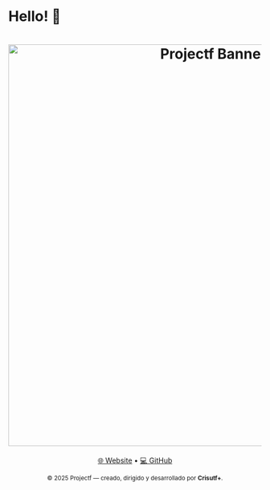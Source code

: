 # Hello! :wave:

<h1 align="center">
  <a href="https://projectf.pages.dev" target="_blank">
    <img src="https://projectf.pages.dev/media/logo/png/banner.png" alt="Projectf Banner" width="800">
  </a>
</h1>


<p align="center">
  <a href="https://projectf.pages.dev" target="_blank">🌐 Website</a> •
  <a href="https://github.com/Projec-tf" target="_blank">💻 GitHub</a>
</p>

<p align="center">
  <sub>© 2025 Projectf — creado, dirigido y desarrollado por <b>Crisutf+</b>.</sub>
</p>

